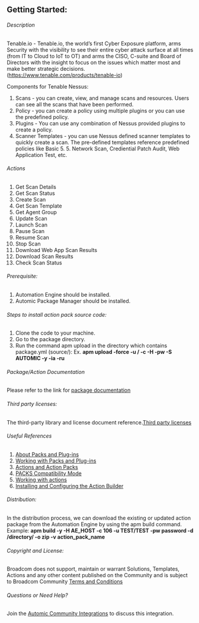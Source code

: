 ## Getting Started:


###### Description

Tenable.io - Tenable.io, the world’s first Cyber Exposure platform, arms Security with the visibility to see their entire cyber attack surface at all times (from IT to Cloud to IoT to OT) and arms the CISO, C-suite and Board of Directors with the insight to focus on the issues which matter most and make better strategic decisions.
(https://www.tenable.com/products/tenable-io)

Components for Tenable Nessus:

1. Scans - you can create, view, and manage scans and resources. Users can see all the scans that have been performed.
2. Policy - you can create a policy using multiple plugins or you can use the predefined policy.
3. Plugins - You can use any combination of Nessus provided plugins to create a policy.
4. Scanner Templates - you can use Nessus defined scanner templates to quickly create a scan. The pre-defined templates reference predefined policies like Basic 5. 5. Network Scan, Crediential Patch Audit, Web Application Test, etc.
		
###### Actions

1. Get Scan Details
2. Get Scan Status
3. Create Scan
4. Get Scan Template
5. Get Agent Group
6. Update Scan
7. Launch Scan
8. Pause Scan 
9. Resume Scan
10. Stop Scan
11. Download Web App Scan Results
12. Download Scan Results
13. Check Scan Status


###### Prerequisite:

1. Automation Engine should be installed.
2. Automic Package Manager should be installed.

###### Steps to install action pack source code:

1. Clone the code to your machine.
2. Go to the package directory.
3. Run the command apm upload in the directory which contains package.yml (source/):
   Ex. **apm upload -force -u <Name>/<Department> -c <Client-id> -H <Host> -pw <Password> -S AUTOMIC -y -ia -ru**


###### Package/Action Documentation

Please refer to the link for [package documentation](source/ae/DOCUMENTATION/PCK.AUTOMIC_TENABLE_IO.PUB.DOC.xml)

###### Third party licenses:

The third-party library and license document reference.[Third party licenses](source/ae/DOCUMENTATION/PCK.AUTOMIC_TENABLE_IO.PUB.LICENSES.xml)

###### Useful References

1. [About Packs and Plug-ins](https://docs.automic.com/documentation/webhelp/english/AA/12.3/DOCU/12.3/Automic%20Automation%20Guides/help.htm#PluginManager/PM_AboutPacksandPlugins.htm?Highlight=Action%20packs)
2. [Working with Packs and Plug-ins](https://docs.automic.com/documentation/webhelp/english/AA/12.3/DOCU/12.3/Automic%20Automation%20Guides/help.htm#PluginManager/PM_WorkingWith.htm#link10)
3. [Actions and Action Packs](https://docs.automic.com/documentation/webhelp/english/AA/12.3/DOCU/12.3/Automic%20Automation%20Guides/help.htm#_Common/ReleaseHighlights/RH_Plugin_PackageManager.htm?Highlight=Action%20packs)
4. [PACKS Compatibility Mode](https://docs.automic.com/documentation/webhelp/english/AA/12.3/DOCU/12.3/Automic%20Automation%20Guides/help.htm#AWA/Variables/UC_CLIENT_SETTINGS/UC_CLIENT_PACKS_COMPATIBILITY_MODE.htm?Highlight=Action%20packs)
5. [Working with actions](https://docs.automic.com/documentation/webhelp/english/AA/12.3/DOCU/12.3/Automic%20Automation%20Guides/help.htm#ActionBuilder/AB_WorkingWith.htm#link4)
6. [Installing and Configuring the Action Builder](https://docs.automic.com/documentation/webhelp/english/AA/12.3/DOCU/12.3/Automic%20Automation%20Guides/help.htm#ActionBuilder/install_configure_plugins_AB.htm?Highlight=Action%20packs)

###### Distribution: 

In the distribution process, we can download the existing or updated action package from the Automation Engine by using the apm build command.
Example: **apm build -y -H AE_HOST -c 106 -u TEST/TEST -pw password -d /directory/ -o zip -v action_pack_name**
			
			
###### Copyright and License: 

Broadcom does not support, maintain or warrant Solutions, Templates, Actions and any other content published on the Community and is subject to Broadcom Community [Terms and Conditions](https://community.broadcom.com/termsandconditions)

###### Questions or Need Help? 

Join the [Automic Community Integrations](https://community.broadcom.com/communities/community-home?CommunityKey=83e49dd4-b93e-464a-a343-2bb1e51c13ec) to discuss this integration.
